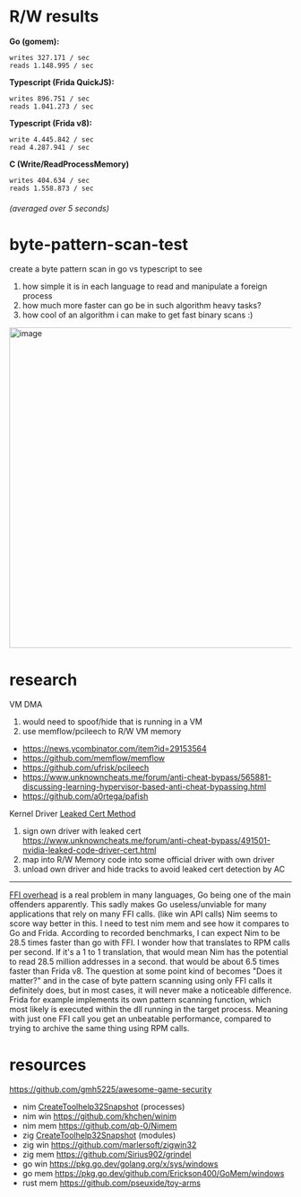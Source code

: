 # R/W results 
**Go (gomem):**
```
writes 327.171 / sec
reads 1.148.995 / sec
```

**Typescript (Frida QuickJS):**
```
writes 896.751 / sec
reads 1.041.273 / sec
```

**Typescript (Frida v8):**
```
write 4.445.842 / sec
read 4.287.941 / sec
```

**C (Write/ReadProcessMemory)**
```
writes 404.634 / sec
reads 1.558.873 / sec
```

###### (averaged over 5 seconds)

# byte-pattern-scan-test

create a byte pattern scan in go vs typescript to see
1. how simple it is in each language to read and manipulate a foreign process
2. how much more faster can go be in such algorithm heavy tasks?
3. how cool of an algorithm i can make to get fast binary scans :)

<img width="572" alt="image" src="https://github.com/JohnDeved/byte-pattern-scan-test/assets/24187269/67519cb3-58fc-4b3c-ba34-fa4f1aac3f77">

# research

VM DMA 
1. would need to spoof/hide that is running in a VM
2. use memflow/pcileech to R/W VM memory
  - https://news.ycombinator.com/item?id=29153564
  - https://github.com/memflow/memflow
  - https://github.com/ufrisk/pcileech
  - https://www.unknowncheats.me/forum/anti-cheat-bypass/565881-discussing-learning-hypervisor-based-anti-cheat-bypassing.html
  - https://github.com/a0rtega/pafish

Kernel Driver [Leaked Cert Method](https://www.unknowncheats.me/forum/anti-cheat-bypass/492166-questions-kernel-driver-signing-security.html)
  1. sign own driver with leaked cert https://www.unknowncheats.me/forum/anti-cheat-bypass/491501-nvidia-leaked-code-driver-cert.html
  2. map into R/W Memory code into some official driver with own driver
  3. unload own driver and hide tracks to avoid leaked cert detection by AC

---

[FFI overhead](https://github.com/dyu/ffi-overhead) is a real problem in many languages, Go being one of the main offenders apparently.
This sadly makes Go useless/unviable for many applications that rely on many FFI calls. (like win API calls)
Nim seems to score way better in this. I need to test nim mem and see how it compares to Go and Frida.
According to recorded benchmarks, I can expect Nim to be 28.5 times faster than go with FFI. I wonder how that translates to RPM calls per second.
If it's a 1 to 1 translation, that would mean Nim has the potential to read 28.5 million addresses in a second. that would be about 6.5 times faster than Frida v8.
The question at some point kind of becomes "Does it matter?" and in the case of byte pattern scanning using only FFI calls it definitely does, but in most cases, it will never make a noticeable difference. Frida for example implements its own pattern scanning function, which most likely is executed within the dll running in the target process. Meaning with just one FFI call you get an unbeatable performance, compared to trying to archive the same thing using RPM calls.

# resources
https://github.com/gmh5225/awesome-game-security

- nim [CreateToolhelp32Snapshot](https://github.com/byt3bl33d3r/OffensiveNim/blob/master/src/taskbar_ewmi_bin.nim#L21C6-L21C22) (processes)
- nim win https://github.com/khchen/winim
- nim mem https://github.com/qb-0/Nimem
- zig [CreateToolhelp32Snapshot](https://github.com/ziglang/zig/blob/b9fc0d2908371dc4f7c95c03972d42e290d6e1e0/lib/std/debug.zig#L1198) (modules)
- zig win https://github.com/marlersoft/zigwin32
- zig mem https://github.com/Sirius902/grindel
- go win https://pkg.go.dev/golang.org/x/sys/windows
- go mem https://pkg.go.dev/github.com/Erickson400/GoMem/windows
- rust mem https://github.com/pseuxide/toy-arms

